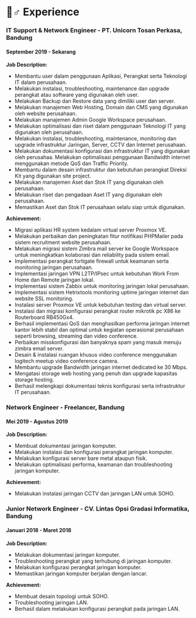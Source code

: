 # 👷♂ Experience

### IT Support & Network Engineer - PT. Unicorn Tosan Perkasa, Bandung

#### September 2019 - Sekarang

**Job Description:**

* Membantu user dalam penggunaan Aplikasi, Perangkat serta Teknologi IT dalam perusahaan.
* Melakukan instalasi, troubleshooting, maintenance dan upgrade perangkat atau software yang digunakan oleh user.&#x20;
* Melakukan Backup dan Restore data yang dimiliki user dan server.
* Melakukan manajemen Web Hosting, Domain dan CMS yang digunakan oleh website perusahaan.&#x20;
* Melakukan manajemen Admin Google Workspace perusahaan.&#x20;
* Melakukan optimalisasi dan riset dalam penggunaan Teknologi IT yang digunakan oleh perusahaan.&#x20;
* Melakukan instalasi, troubleshooting, maintenance, monitoring dan upgrade infrastruktur Jaringan, Server, CCTV dan Internet perusahaan.&#x20;
* Melakukan dokumentasi konfigurasi dan infrastruktur IT yang digunakan oleh perusahaa. Melakukan optimalisasi penggunaan Bandwidth internet menggunakan metode QoS dan Traffic Priority.&#x20;
* Membantu dalam desain infrastruktur dan kebutuhan perangkat Direksi Kit yang digunakan site project.&#x20;
* Melakukan manajemen Aset dan Stok IT yang digunakan oleh perusahaan.&#x20;
* Melakukan riset dan pengadaan Aset IT yang digunakan oleh perusahaan.
* Memastikan Aset dan Stok IT perusahaan selalu siap untuk digunakan.

**Achievement:**

* Migrasi aplikasi HR system kedalam virtual server Proxmox VE.
* Melakukan perbaikan dan peningkatan fitur notifikasi PHPMailer pada sistem recruitment website perusahaan.
* Melakukan migrasi sistem Zimbra mail server ke Google Workspace untuk meningkatkan kolaborasi dan reliability pada sistem email.
* Implementasi perangkat fortigate firewall untuk keamanan serta monitoring jaringan perusahaan.
* Implementasi jaringan VPN L2TP/IPsec untuk kebutuhan Work From Home dan Remote jaringan lokal.
* Implementasi sistem Zabbix untuk monitoring jaringan lokal perusahaan.
* Implementasi sistem Hetrixtools monitoring uptime jaringan internet dan website SSL monitoring.
* Instalasi server Proxmox VE untuk kebutuhan testing dan virtual server.
* Instalasi dan migrasi konfigurasi perangkat router mikrotik pc X86 ke Routerboard RB450Gx4.
* Berhasil implementasi QoS dan menghasilkan performa jaringan internet kantor lebih stabil dan optimal untuk kegiatan operasional perusahaan seperti browsing, streaming dan video conference.
* Perbaikan misskonfigurasi dan banyaknya spam yang masuk menuju zimbra email server.
* Desain & instalasi ruangan khusus video conference menggunakan logitech meetup video conference camera.
* Membantu upgrade Bandwidth jaringan internet dedicated ke 30 Mbps.
* Mengatasi storage web hosting yang penuh dan upgrade kapasitas storage hosting.
* Berhasil melengkapi dokumentasi teknis konfigurasi serta infrastruktur IT perusahaan.

### Network Engineer - Freelancer, Bandung

#### Mei 2019 - Agustus 2019

**Job Description:**

* Membuat dokumentasi jaringan komputer.
* Melakukan instalasi dan konfigurasi perangkat jaringan komputer.
* Melakukan konfigurasi server bare metal ataupun fisik.
* Melakukan optimalisasi performa, keamanan dan troubleshooting jaringan komputer.

**Achievement:**

* Melakukan instalasi jaringan CCTV dan jaringan LAN untuk SOHO.

### Junior Network Engineer - CV. Lintas Opsi Gradasi Informatika, Bandung

#### Januari 2018 - Maret 2018

**Job Description:**

* Melakukan dokumentasi jaringan komputer.
* Troubleshooting perangkat yang terhubung di jaringan komputer.
* Melakukan konfigurasi perangkat jaringan komputer.
* Memastikan jaringan komputer berjalan dengan lancar.

**Achievement:**

* Membuat desain topologi untuk SOHO.
* Troubleshooting jaringan LAN.
* Berhasil dalam melakukan konfigurasi perangkat pada jaringan LAN.
